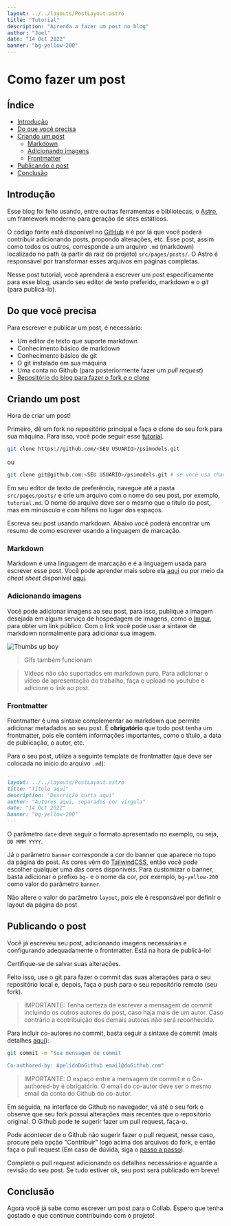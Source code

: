```yaml
---
layout: ../../layouts/PostLayout.astro
title: "Tutorial"
description: "Aprenda a fazer um post no blog"
author: "Joel"
date: "14 Oct 2022"
banner: "bg-yellow-200"
---
```


# Como fazer um post

## Índice

- [Introdução](#introdução)
- [Do que você precisa](#do-que-você-precisa)
- [Criando um post](#criando-um-post)
  - [Markdown](#markdown)
  - [Adicionando imagens](#adicionando-imagens)
  - [Frontmatter](#frontmatter)
- [Publicando o post](#publicando-o-post)
- [Conclusão](#conclusão)

## Introdução

Esse blog foi feito usando, entre outras ferramentas e bibliotecas, o [Astro](https://astro.build/), um framework moderno para geração de sites estáticos.

O código fonte está disponível no [GitHub](https://github.com/engsoft-unifei/psimodels) e é por lá que você poderá contribuir adicionando posts, propondo alterações, etc. Esse post, assim como todos os outros, corresponde a um arquivo `.md` (markdown) localizado no path (a partir da raiz do projeto) `src/pages/posts/`. O Astro é responsável por transformar esses arquivos em páginas completas.

Nesse post tutorial, você aprenderá a escrever um post especificamente para esse blog, usando seu editor de texto preferido, markdown e o _git_ (para publicá-lo).

## Do que você precisa

Para escrever e publicar um post, é necessário:

- Um editor de texto que suporte markdown
- Conhecimento básico de markdown
- Conhecimento básico de git
- O git instalado em sua máquina
- Uma conta no Github (para posteriormente fazer um _pull request_)
- [Repositório do blog para fazer o fork e o clone](https://github.com/engsoft-unifei/psimodels) 

## Criando um post

Hora de criar um post!

Primeiro, dê um fork no repositório principal e faça o clone do seu fork para sua máquina. Para isso, você pode seguir esse [tutorial](https://docs.github.com/pt/get-started/quickstart/fork-a-repo).

```bash
git clone https://github.com/<SEU USUARIO>/psimodels.git
```

ou

```bash
git clone git@github.com:<SEU USUARIO>/psimodels.git # se você usa chave SSH
```

Em seu editor de texto de preferência, navegue até a pasta `src/pages/posts/` e crie um arquivo com o nome do seu post, por exemplo, `tutorial.md`. O nome do arquivo deve ser o mesmo que o título do post, mas em minúsculo e com hífens no lugar dos espaços.

Escreva seu post usando markdown. Abaixo você poderá encontrar um resumo de como escrever usando a linguagem de marcação.

### Markdown

Markdown é uma linguagem de marcação e é a linguagem usada para escrever esse post. Você pode aprender mais sobre ela [aqui](https://www.markdownguide.org/cheat-sheet/) ou por meio da _cheat sheet_ disponível [aqui](/psimodels/posts/markdown-cheatsheet).

### Adicionando imagens

Você pode adicionar imagens ao seu post, para isso, publique a imagem desejada em algum serviço de hospedagem de imagens, como o [Imgur](https://imgur.com/), para obter um link público. Com o link você pode usar a sintaxe de markdown normalmente para adicionar sua imagem.

![Thumbs up boy](https://media.tenor.com/spSgkqK707kAAAAd/ok-all.gif)

> Gifs também funcionam

> Vídeos não são suportados em markdown puro. Para adicionar o vídeo de apresentação do trabalho, faça o upload no youtube e adicione o link ao post.

### Frontmatter

Frontmatter é uma sintaxe complementar ao markdown que permite adicionar metadados ao seu post. É **obrigatório** que todo post tenha um frontmatter, pois ele contém informações importantes, como o título, a data de publicação, o autor, etc.

Para o seu post, utilize a seguinte template de frontmatter (que deve ser colocada no início do arquivo `.md`):

```markdown
---
layout: ../../layouts/PostLayout.astro
title: "Título aqui"
description: "Descrição curta aqui"
author: "Autores aqui, separados por vírgula"
date: "14 Oct 2022"
banner: "bg-yellow-200"
---
```

O parâmetro `date` deve seguir o formato apresentado no exemplo, ou seja, `DD MMM YYYY`.

Já o parâmetro `banner` corresponde a cor do banner que aparece no topo da página do post. As cores vêm do [TailwindCSS](https://tailwindcss.com/docs/background-color), então você pode escolher qualquer uma das cores disponíveis. Para customizar o banner, basta adicionar o prefixo `bg-` e o nome da cor, por exemplo, `bg-yellow-200` como valor do parâmetro `banner`.

Não altere o valor do parâmetro `layout`, pois ele é responsável por definir o layout da página do post.

## Publicando o post

Você já escreveu seu post, adicionando imagens necessárias e configurando adequadamente o frontmatter. Está na hora de publicá-lo!

Certifique-se de salvar suas alterações.

Feito isso, use o git para fazer o commit das suas alterações para o seu repositório local e, depois, faça o push para o seu repositório remoto (seu fork).

> IMPORTANTE: Tenha certeza de escrever a mensagem de commit incluindo os outros autores do post, caso haja mais de um autor. Caso contrário a contribuição dos demais autores não será reconhecida.

Para incluir co-autores no commit, basta seguir a sintaxe de commit (mais detalhes [aqui](https://docs.github.com/pt/pull-requests/committing-changes-to-your-project/creating-and-editing-commits/creating-a-commit-with-multiple-authors)):

```bash
git commit -m "Sua mensagem de commit

Co-authored-by: ApelidoDoGithub email@doGithub.com"
```

> IMPORTANTE: O espaço entre a mensagem de commit e o Co-authored-by é obrigatório. O email do co-autor deve ser o mesmo email da conta do Github do co-autor.

Em seguida, na interface do Github no navegador, vá até o seu fork e observe que seu fork possui alterações mais recentes que o repositório original. O Github pode te sugerir fazer um pull request, faça-o.

Pode acontecer de o Github não sugerir fazer o pull request, nesse caso, procure pela opção "Contribuir" logo acima dos arquivos do fork, e então faça o pull request (Em caso de dúvida, siga o [passo a passo](https://docs.github.com/pt/get-started/quickstart/contributing-to-projects#making-a-pull-request)).

Complete o pull request adicionando os detalhes necessários e aguarde a revisão do seu post. Se tudo estiver ok, seu post será publicado em breve!

## Conclusão

Agora você já sabe como escrever um post para o Collab. Espero que tenha gostado e que continue contribuindo com o projeto!
